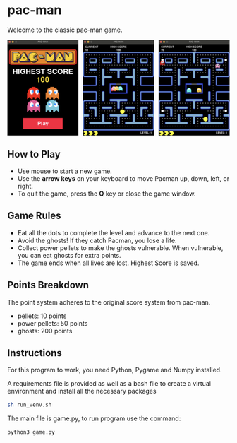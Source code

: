 # pac-man

Welcome to the classic pac-man game.

<div style="display: flex; justify-content: space-between;">
    <img src="screenshots/pacman_start.png" alt="Start screen for game" width="32%"/>
    <img src="screenshots/pacman_gameplay_1.png" alt="Start of new game" width="32%"/>
    <img src="screenshots/pacman_gameplay_2.png" alt="Screenshot of gameplay" width="32%"/>
</div>

## How to Play

- Use mouse to start a new game.
- Use the **arrow keys** on your keyboard to move Pacman up, down, left, or right.
- To quit the game, press the **Q** key or close the game window.

## Game Rules

- Eat all the dots to complete the level and advance to the next one.
- Avoid the ghosts! If they catch Pacman, you lose a life.
- Collect power pellets to make the ghosts vulnerable. When vulnerable, you can eat ghosts for extra points.
- The game ends when all lives are lost. Highest Score is saved.

## Points Breakdown

The point system adheres to the original score system from pac-man.

- pellets: 10 points
- power pellets: 50 points
- ghosts: 200 points

## Instructions

For this program to work, you need Python, Pygame and Numpy installed.

A requirements file is provided as well as a bash file to create a virtual
environment and install all the necessary packages

```bash
sh run_venv.sh
```

The main file is game.py, to run program use the command:

```python
python3 game.py
```
